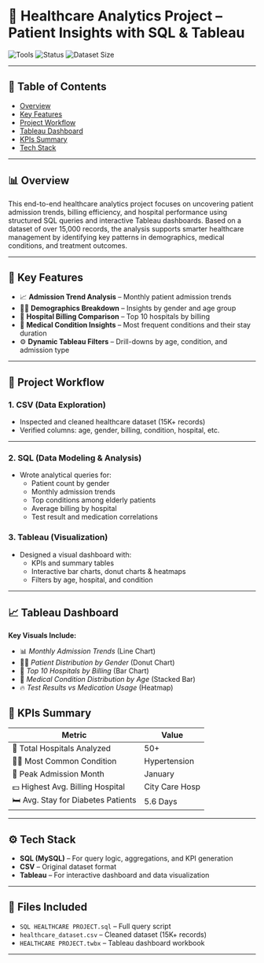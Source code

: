 # 🏥 Healthcare Analytics Project – Patient Insights with SQL & Tableau

![Tools](https://img.shields.io/badge/Tools-SQL%2C%20Tableau%2C%20CSV-blueviolet)
![Status](https://img.shields.io/badge/Status-Completed-brightgreen)
![Dataset Size](https://img.shields.io/badge/Data%20Size-15K%2B%20Records-orange)

---

## 📌 Table of Contents
- [Overview](#overview)
- [Key Features](#key-features)
- [Project Workflow](#project-workflow)
- [Tableau Dashboard](#tableau-dashboard)
- [KPIs Summary](#kpis-summary)
- [Tech Stack](#tech-stack)

---

## 📊 Overview
This end-to-end healthcare analytics project focuses on uncovering patient admission trends, billing efficiency, and hospital performance using structured SQL queries and interactive Tableau dashboards. Based on a dataset of over 15,000 records, the analysis supports smarter healthcare management by identifying key patterns in demographics, medical conditions, and treatment outcomes.

---

## 🚀 Key Features
- 📈 **Admission Trend Analysis** – Monthly patient admission trends
- 👨‍⚕️ **Demographics Breakdown** – Insights by gender and age group
- 🏥 **Hospital Billing Comparison** – Top 10 hospitals by billing
- 💊 **Medical Condition Insights** – Most frequent conditions and their stay duration
- ⚙️ **Dynamic Tableau Filters** – Drill-downs by age, condition, and admission type

---

## 🔄 Project Workflow

### 1. CSV (Data Exploration)
- Inspected and cleaned healthcare dataset (15K+ records)
- Verified columns: age, gender, billing, condition, hospital, etc.
  
---

### 2. SQL (Data Modeling & Analysis)
- Wrote analytical queries for:
  - Patient count by gender
  - Monthly admission trends
  - Top conditions among elderly patients
  - Average billing by hospital
  - Test result and medication correlations

### 3. Tableau (Visualization)
- Designed a visual dashboard with:
  - KPIs and summary tables
  - Interactive bar charts, donut charts & heatmaps
  - Filters by age, hospital, and condition

---

## 📈 Tableau Dashboard

**Key Visuals Include:**
- 📊 *Monthly Admission Trends* (Line Chart)
- 👩‍⚕️ *Patient Distribution by Gender* (Donut Chart)
- 🏥 *Top 10 Hospitals by Billing* (Bar Chart)
- 💊 *Medical Condition Distribution by Age* (Stacked Bar)
- 🔥 *Test Results vs Medication Usage* (Heatmap)


## 📌 KPIs Summary

| Metric                                | Value            |
|--------------------------------------|------------------|
| 🏥 Total Hospitals Analyzed          | 50+              |
| 👨‍⚕️ Most Common Condition           | Hypertension     |
| 📆 Peak Admission Month              | January          |
| 💵 Highest Avg. Billing Hospital     | City Care Hosp   |
| 🛏️ Avg. Stay for Diabetes Patients   | 5.6 Days         |

---

## ⚙️ Tech Stack
- **SQL (MySQL)** – For query logic, aggregations, and KPI generation
- **CSV** – Original dataset format
- **Tableau** – For interactive dashboard and data visualization

---

## 📁 Files Included
- `SQL HEALTHCARE PROJECT.sql` – Full query script
- `healthcare_dataset.csv` – Cleaned dataset (15K+ records)
- `HEALTHCARE PROJECT.twbx` – Tableau dashboard workbook

---
